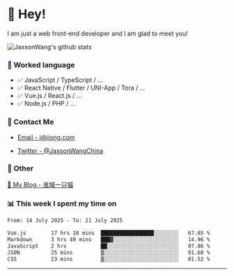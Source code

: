 # 👋 Hey!

I am just a web front-end developer and I am glad to meet you!

![JaxsonWang's github stats](https://github-readme-stats.vercel.app/api?username=JaxsonWang&&show_icons=true&&title_color=1abc9c&&icon_color=1abc9c)


### 📝 Worked language

- ✅ JavaScript / TypeScript / ...
- ✅ React Native / Flutter / UNI-App / Tora / ...
- ✅ Vue.js / React.js / ...
- ✅ Node.js / PHP / ...

### 📮 Contact Me

- [Email - i@iiong.com](mailto:i@iiong.com)

- [Twitter - @JaxsonWangChina](https://twitter.com/JaxsonWangChina)

### 🤪 Other

[📌 My Blog - 淮城一只猫](https://iiong.com)

### 📊 This week I spent my time on

<!--START_SECTION:waka-->

```txt
From: 14 July 2025 - To: 21 July 2025

Vue.js        17 hrs 18 mins  █████████████████░░░░░░░░   67.65 %
Markdown      3 hrs 49 mins   ███▓░░░░░░░░░░░░░░░░░░░░░   14.96 %
JavaScript    2 hrs           ██░░░░░░░░░░░░░░░░░░░░░░░   07.86 %
JSON          25 mins         ▒░░░░░░░░░░░░░░░░░░░░░░░░   01.68 %
CSS           23 mins         ▒░░░░░░░░░░░░░░░░░░░░░░░░   01.52 %
```

<!--END_SECTION:waka-->

---
